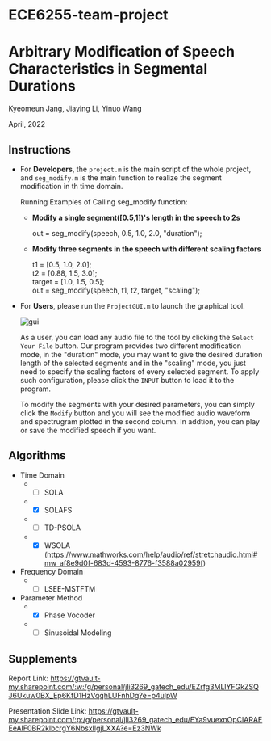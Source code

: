 # ECE6255-team-project
# Arbitrary Modification of Speech Characteristics in Segmental Durations

Kyeomeun Jang, Jiaying Li, Yinuo Wang 

April, 2022

## Instructions
* For **Developers**, the `project.m` is the main script of the whole project, and `seg_modify.m` is the main function to realize the segment modification in th time domain.
  
  Running Examples of Calling seg_modify function:
    * **Modify a single segment([0.5,1])'s length in the speech to 2s**
    
      out = seg_modify(speech, 0.5, 1.0, 2.0, "duration");

    * **Modify three segments in the speech with different scaling factors**
      
      t1 = [0.5, 1.0, 2.0];\
      t2 = [0.88, 1.5, 3.0];\
      target = [1.0, 1.5, 0.5];\
      out = seg_modify(speech, t1, t2, target, "scaling");


* For **Users**, please run the `ProjectGUI.m` to launch the graphical tool. 

  ![gui](https://user-images.githubusercontent.com/69251304/163446498-9273d0d2-b3ef-4842-ad5a-1b424db1681a.PNG)

  As a user, you can load any audio file to the tool by clicking the `Select Your File` button. Our program provides two different modification mode, in the "duration" mode, you may want to give the desired duration length of the selected segments and in the "scaling" mode, you just need to specify the scaling factors of every selected segment. To apply such configuration, please click the `INPUT` button to load it to the program.
  
  To modify the segments with your desired parameters, you can simply click the `Modify` button and you will see the modified audio waveform and spectrugram plotted in the second column. In addtion, you can play or save the modified speech if you want.



## Algorithms
  + Time Domain
    + -[ ] SOLA
    + -[X] SOLAFS
    + -[ ] TD-PSOLA
    + -[X] WSOLA (https://www.mathworks.com/help/audio/ref/stretchaudio.html#mw_af8e9d0f-683d-4593-8776-f3588a02959f)
  + Frequency Domain
    + -[ ] LSEE-MSTFTM
  + Parameter Method
    + -[x] Phase Vocoder
    + -[ ] Sinusoidal Modeling

## Supplements

Report Link: https://gtvault-my.sharepoint.com/:w:/g/personal/jli3269_gatech_edu/EZrfg3MLlYFGkZSQJ6Ukuw0BX_Ep6KfD1HzVqqhLUFnhDg?e=p4ulpW

Presentation Slide Link: https://gtvault-my.sharepoint.com/:p:/g/personal/jli3269_gatech_edu/EYa9vuexnOpClARAEEeAlF0BR2klbcrgY6NbsxIlgjLXXA?e=Ez3NWk

